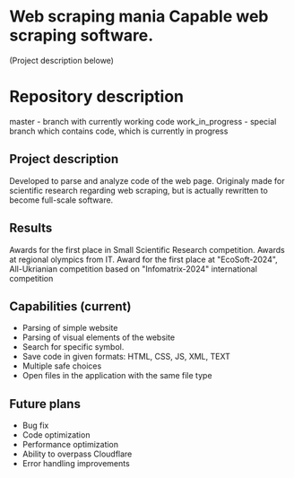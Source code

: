 # Web scraping mania Capable web scraping software. 
(Project description belowe)

# Repository description

master - branch with currently working code
work_in_progress - special branch which contains code, which is currently in progress


## Project description
Developed to parse and analyze code of the web page. 
Originaly made for scientific research regarding web scraping, but is actually rewritten to become full-scale software. 

## Results
Awards for the first place in Small Scientific Research competition.
Awards at regional olympics from IT.
Award for the first place at "EcoSoft-2024", All-Ukrianian competition based on "Infomatrix-2024" international competition

## Capabilities (current) 
- Parsing of simple website 
- Parsing of visual elements of the website 
- Search for specific symbol. 
- Save code in given formats: HTML, CSS, JS, XML, TEXT 
- Multiple safe choices 
- Open files in the application with the same file type

## Future plans 
- Bug fix 
- Code optimization 
- Performance optimization 
- Ability to overpass Cloudflare 
- Error handling improvements
